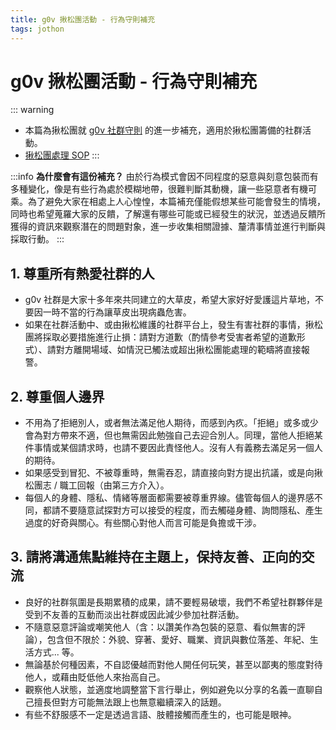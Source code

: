 ```yaml
---
title: g0v 揪松團活動 - 行為守則補充
tags: jothon
---
```


# g0v 揪松團活動 - 行為守則補充

::: warning
* 本篇為揪松團就 [g0v 社群守則](https://g0v.tw/intl/zh-TW/coc/) 的進一步補充，適用於揪松團籌備的社群活動。
* [揪松團處理 SOP](https://g0v.hackmd.io/NWW6B1LLSlyj0QUL9YPCQg?both)
:::

:::info
**為什麼會有這份補充？**
由於行為模式會因不同程度的惡意與刻意包裝而有多種變化，像是有些行為處於模糊地帶，很難判斷其動機，讓一些惡意者有機可乘。為了避免大家在相處上人心惶惶，本篇補充僅能假想某些可能會發生的情境，同時也希望蒐羅大家的反饋，了解還有哪些可能或已經發生的狀況，並透過反饋所獲得的資訊來觀察潛在的問題對象，進一步收集相關證據、釐清事情並進行判斷與採取行動。
:::

## 1. 尊重所有熱愛社群的人

* g0v 社群是大家十多年來共同建立的大草皮，希望大家好好愛護這片草地，不要因一時不當的行為讓草皮出現病蟲危害。
* 如果在社群活動中、或由揪松維護的社群平台上，發生有害社群的事情，揪松團將採取必要措施進行止損：請對方道歉（酌情參考受害者希望的道歉形式）、請對方離開場域、如情況已觸法或超出揪松團能處理的範疇將直接報警。


## 2. 尊重個人邊界

* 不用為了拒絕別人，或者無法滿足他人期待，而感到內疚。「拒絕」或多或少會為對方帶來不適，但也無需因此勉強自己去迎合別人。同理，當他人拒絕某件事情或某個請求時，也請不要因此責怪他人。沒有人有義務去滿足另一個人的期待。
* 如果感受到冒犯、不被尊重時，無需吞忍，請直接向對方提出抗議，或是向揪松團志 / 職工回報（由第三方介入）。
* 每個人的身體、隱私、情緒等層面都需要被尊重界線。儘管每個人的邊界感不同，都請不要隨意試探對方可以接受的程度，而去觸碰身體、詢問隱私、產生過度的好奇與關心。有些關心對他人而言可能是負擔或干涉。


## 3. 請將溝通焦點維持在主題上，保持友善、正向的交流

* 良好的社群氛圍是長期累積的成果，請不要輕易破壞，我們不希望社群夥伴是受到不友善的互動而淡出社群或因此減少參加社群活動。
* 不隨意惡意評論或嘲笑他人（含：以讚美作為包裝的惡意、看似無害的評論），包含但不限於：外貌、穿著、愛好、職業、資訊與數位落差、年紀、生活方式... 等。
* 無論基於何種因素，不自認優越而對他人開任何玩笑，甚至以鄙夷的態度對待他人，或藉由貶低他人來抬高自己。
* 觀察他人狀態，並適度地調整當下言行舉止，例如避免以分享的名義一直聊自己擅長但對方可能無法跟上也無意繼續深入的話題。
* 有些不舒服感不一定是透過言語、肢體接觸而產生的，也可能是眼神。



